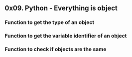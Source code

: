 ## 0x09. Python - Everything is object
### Function to get the type of an object
### Function to get the variable identifier of an object
### Function to check if objects are the same
